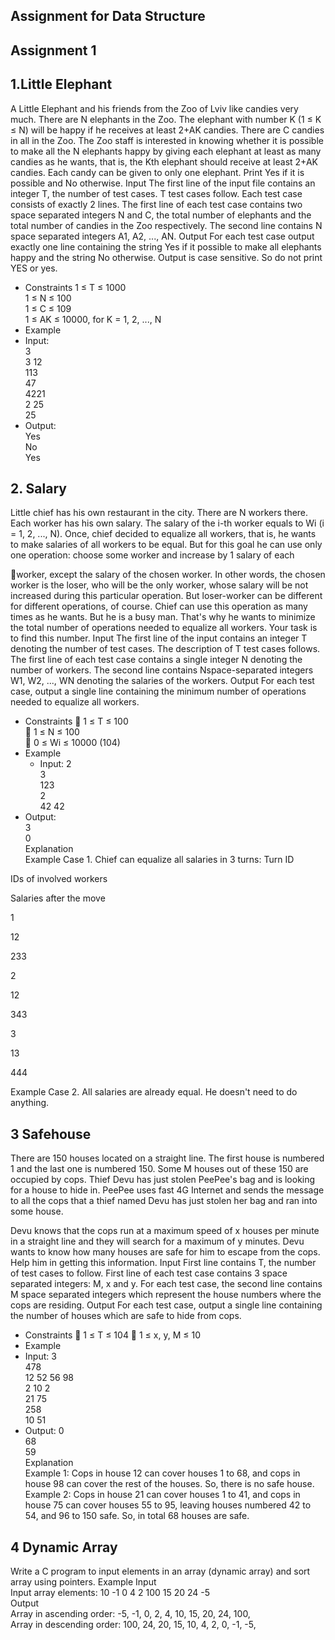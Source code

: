 ## Assignment for Data Structure

## Assignment 1

## 1.Little Elephant
A Little Elephant and his friends from the Zoo of Lviv like candies very much.
There are N elephants in the Zoo. The elephant with number K (1 ≤ K ≤ N) will be happy if he
receives at least 2+AK candies. There are C candies in all in the Zoo.
The Zoo staff is interested in knowing whether it is possible to make all the N elephants happy
by giving each elephant at least as many candies as he wants, that is, the Kth elephant should
receive at least 2+AK candies. Each candy can be given to only one elephant. Print Yes if it is
possible and No otherwise.
Input
The first line of the input file contains an integer T, the number of test cases. T test cases follow.
Each test case consists of exactly 2 lines. The first line of each test case contains two space
separated integers N and C, the total number of elephants and the total number of candies in
the Zoo respectively. The second line contains N space separated integers A1, A2, ..., AN.
Output
For each test case output exactly one line containing the string Yes if it possible to make all
elephants happy and the string No otherwise. Output is case sensitive. So do not print YES or
yes.
* Constraints
   1 ≤ T ≤ 1000  
   1 ≤ N ≤ 100  
   1 ≤ C ≤ 109  
   1 ≤ AK ≤ 10000, for K = 1, 2, ..., N  
* Example
 * Input:  
   3  
   3 12  
   113  
   47  
   4221  
   2 25  
   25  
 * Output:  
   Yes  
   No  
   Yes  

## 2. Salary
Little chief has his own restaurant in the city. There are N workers there. Each worker has his
own salary. The salary of the i-th worker equals to Wi (i = 1, 2, ..., N). Once, chief decided to
equalize all workers, that is, he wants to make salaries of all workers to be equal. But for this
goal he can use only one operation: choose some worker and increase by 1 salary of each

worker, except the salary of the chosen worker. In other words, the chosen worker is the loser,
who will be the only worker, whose salary will be not increased during this particular operation.
But loser-worker can be different for different operations, of course. Chief can use this
operation as many times as he wants. But he is a busy man. That's why he wants to minimize
the total number of operations needed to equalize all workers. Your task is to find this number.
Input
The first line of the input contains an integer T denoting the number of test cases. The
description of T test cases follows. The first line of each test case contains a single
integer N denoting the number of workers. The second line contains Nspace-separated
integers W1, W2, ..., WN denoting the salaries of the workers.
Output
For each test case, output a single line containing the minimum number of operations needed
to equalize all workers.
* Constraints
       1 ≤ T ≤ 100  
       1 ≤ N ≤ 100  
       0 ≤ Wi ≤ 10000 (104)  
* Example
  * Input:
      2  
      3  
      123  
      2  
      42 42  
 *  Output:  
      3  
      0  
Explanation  
 Example Case 1. Chief can equalize all salaries in 3 turns:
Turn ID  

IDs of involved workers  

Salaries after the move  

1

12

233

2

12

343

3

13

444
 
Example Case 2. All salaries are already equal. He doesn't need to do anything.

## 3 Safehouse
There are 150 houses located on a straight line. The first house is numbered 1 and the last one
is numbered 150. Some M houses out of these 150 are occupied by cops.
Thief Devu has just stolen PeePee's bag and is looking for a house to hide in.
PeePee uses fast 4G Internet and sends the message to all the cops that a thief named Devu
has just stolen her bag and ran into some house.

Devu knows that the cops run at a maximum speed of x houses per minute in a straight line and
they will search for a maximum of y minutes. Devu wants to know how many houses are safe
for him to escape from the cops. Help him in getting this information.
Input
First line contains T, the number of test cases to follow.
First line of each test case contains 3 space separated integers: M, x and y.
For each test case, the second line contains M space separated integers which represent the
house numbers where the cops are residing.
Output
For each test case, output a single line containing the number of houses which are safe to hide
from cops.
* Constraints
     1 ≤ T ≤ 104
     1 ≤ x, y, M ≤ 10
* Example
 * Input:
    3  
    478  
    12 52 56 98  
    2 10 2  
    21 75  
    258  
    10 51  
 * Output:
    0  
    68  
    59  
Explanation   
Example 1: Cops in house 12 can cover houses 1 to 68, and cops in house 98 can cover the rest
of the houses. So, there is no safe house.   
Example 2: Cops in house 21 can cover houses 1 to 41, and cops in house 75 can cover houses
55 to 95, leaving houses numbered 42 to 54, and 96 to 150 safe. So, in total 68 houses are safe.  


## 4 Dynamic Array
Write a C program to input elements in an array (dynamic array) and sort array using pointers.
Example
Input  
Input array elements: 10 -1 0 4 2 100 15 20 24 -5  
Output  
Array in ascending order: -5, -1, 0, 2, 4, 10, 15, 20, 24, 100,  
Array in descending order: 100, 24, 20, 15, 10, 4, 2, 0, -1, -5,  


